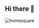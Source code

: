 ## Hi there 👋

![homesquare](https://cdn.midjourney.com/36f5e320-8c6e-40c3-821e-bfbe2b4e6fa9/0_0.png)
<!--
**mwufi/mwufi** is a ✨ _special_ ✨ repository because its `README.md` (this file) appears on your GitHub profile.

Here are some ideas to get you started:

- 🔭 I’m currently working on ...
- 🌱 I’m currently learning ...
- 👯 I’m looking to collaborate on ...
- 🤔 I’m looking for help with ...
- 💬 Ask me about ...
- 📫 How to reach me: ...
- 😄 Pronouns: ...
- ⚡ Fun fact: ...
-->
